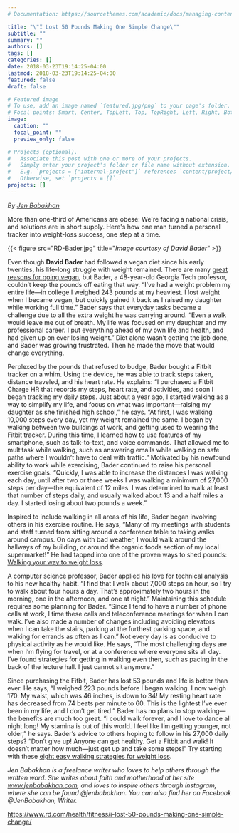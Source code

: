 ```yaml
---
# Documentation: https://sourcethemes.com/academic/docs/managing-content/

title: "\"I Lost 50 Pounds Making One Simple Change\""
subtitle: ""
summary: ""
authors: []
tags: []
categories: []
date: 2018-03-23T19:14:25-04:00
lastmod: 2018-03-23T19:14:25-04:00
featured: false
draft: false

# Featured image
# To use, add an image named `featured.jpg/png` to your page's folder.
# Focal points: Smart, Center, TopLeft, Top, TopRight, Left, Right, BottomLeft, Bottom, BottomRight.
image:
  caption: ""
  focal_point: ""
  preview_only: false

# Projects (optional).
#   Associate this post with one or more of your projects.
#   Simply enter your project's folder or file name without extension.
#   E.g. `projects = ["internal-project"]` references `content/project/deep-learning/index.md`.
#   Otherwise, set `projects = []`.
projects: []
---
```


*By [Jen Babakhan](https://www.rd.com/author/sw-57628/)*

More than one-third of Americans are obese: We're facing a national crisis, and solutions are in short supply. Here's how one man turned a personal tracker into weight-loss success, one step at a time.

{{< figure src="RD-Bader.jpg" title="*Image courtesy of David Bader*" >}}

Even though **David Bader** had followed a vegan diet since his early twenties, his life-long struggle with weight remained. There are many [great reasons for going vegan](https://www.rd.com/health/healthy-eating/going-vegan/1), but Bader, a 48-year-old Georgia Tech professor, couldn’t keep the pounds off eating that way. “I’ve had a weight problem my entire life—in college I weighed 243 pounds at my heaviest. I lost weight when I became vegan, but quickly gained it back as I raised my daughter while working full time.” Bader says that everyday tasks became a challenge due to all the extra weight he was carrying around. “Even a walk would leave me out of breath. My life was focused on my daughter and my professional career. I put everything ahead of my own life and health, and had given up on ever losing weight.” Diet alone wasn’t getting the job done, and Bader was growing frustrated. Then he made the move that would change everything.

Perplexed by the pounds that refused to budge, Bader bought a Fitbit tracker on a whim. Using the device, he was able to track steps taken, distance traveled, and his heart rate. He explains: “I purchased a Fitbit Charge HR that records my steps, heart rate, and activities, and soon I began tracking my daily steps. Just about a year ago, I started walking as a way to simplify my life, and focus on what was important—raising my daughter as she finished high school,” he says. “At first, I was walking 10,000 steps every day, yet my weight remained the same. I began by walking between two buildings at work, and getting used to wearing the Fitbit tracker. During this time, I learned how to use features of my smartphone, such as talk-to-text, and voice commands. That allowed me to multitask while walking, such as answering emails while walking on safe paths where I wouldn’t have to deal with traffic.” Motivated by his newfound ability to work while exercising, Bader continued to raise his personal exercise goals. “Quickly, I was able to increase the distances I was walking each day, until after two or three weeks I was walking a minimum of 27,000 steps per day—the equivalent of 12 miles. I was determined to walk at least that number of steps daily, and usually walked about 13 and a half miles a day. I started losing about two pounds a week.”

Inspired to include walking in all areas of his life, Bader began involving others in his exercise routine. He says, “Many of my meetings with students and staff turned from sitting around a conference table to taking walks around campus. On days with bad weather, I would walk around the hallways of my building, or around the organic foods section of my local supermarket!” He had tapped into one of the proven ways to shed pounds: [Walking your way to weight loss](https://www.rd.com/health/fitness/walk-your-way-to-weight-loss/1/).

A computer science professor, Bader applied his love for technical analysis to his new healthy habit. “I find that I walk about 7,000 steps an hour, so I try to walk about four hours a day. That’s approximately two hours in the morning, one in the afternoon, and one at night.” Maintaining this schedule requires some planning for Bader. “Since I tend to have a number of phone calls at work, I time these calls and teleconference meetings for when I can walk. I’ve also made a number of changes including avoiding elevators when I can take the stairs, parking at the furthest parking space, and walking for errands as often as I can.” Not every day is as conducive to physical activity as he would like. He says, “The most challenging days are when I’m flying for travel, or at a conference where everyone sits all day. I’ve found strategies for getting in walking even then, such as pacing in the back of the lecture hall. I just cannot sit anymore.”

Since purchasing the Fitbit, Bader has lost 53 pounds and life is better than ever. He says, “I weighed 223 pounds before I began walking. I now weigh 170. My waist, which was 46 inches, is down to 34! My resting heart rate has decreased from 74 beats per minute to 60. This is the lightest I’ve ever been in my life, and I don’t get tired.” Bader has no plans to stop walking—the benefits are much too great. “I could walk forever, and I love to dance all night long! My stamina is out of this world. I feel like I’m getting younger, not older,” he says. Bader’s advice to others hoping to follow in his 27,000 daily steps? “Don’t give up! Anyone can get healthy. Get a Fitbit and walk! It doesn’t matter how much—just get up and take some steps!” Try starting with these [eight easy walking strategies for weight loss](https://www.rd.com/health/fitness/walking-for-weight-loss/1/).


*Jen Babakhan is a freelance writer who loves to help others through the written word. She writes about faith and motherhood at her site www.jenbabakhan.com, and loves to inspire others through Instagram, where she can be found @jenbabakhan. You can also find her on Facebook @JenBabakhan, Writer.*

https://www.rd.com/health/fitness/i-lost-50-pounds-making-one-simple-change/
